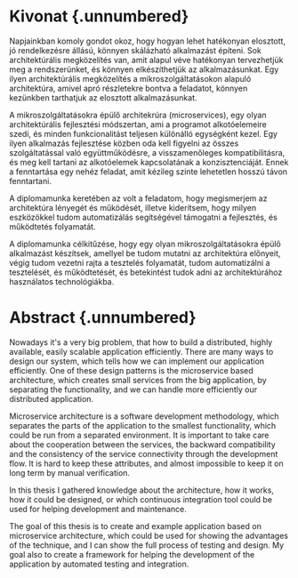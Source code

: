 Kivonat {.unnumbered}
=======

Napjainkban komoly gondot okoz, hogy hogyan lehet hatékonyan elosztott, jó rendelkezésre állású, könnyen skálázható alkalmazást építeni. Sok architektúrális megközelítés van, amit alapul véve hatékonyan tervezhetjük meg a rendszerünket, és könnyen elkészíthetjük az alkalmazásunkat. Egy ilyen architektúrális megközelítés a mikroszolgáltatásokon alapuló architektúra, amivel apró részletekre bontva a feladatot, könnyen kezünkben tarthatjuk az elosztott alkalmazásunkat.

A mikroszolgáltatásokra épülő architekrúra (microservices), egy olyan architektúrális fejlesztési módszertan, ami a programot alkotóelemeire szedi, és minden funkcionalitást teljesen különálló egységként kezel. Egy ilyen alkalmazás fejlesztése közben oda kell figyelni az összes szolgáltatással való együttműködésre, a visszamenőleges kompatibilitásra, és meg kell tartani az alkotóelemek kapcsolatának a konzisztenciáját. Ennek a fenntartása egy nehéz feladat, amit kézileg szinte lehetetlen hosszú távon fenntartani.

A diplomamunka keretében az volt a feladatom, hogy megismerjem az architektúra lényegét és működését, illetve kiderítsem, hogy milyen eszközökkel tudom automatizálás segítségével támogatni a fejlesztés, és működtetés folyamatát.

A diplomamunka célkitűzése, hogy egy olyan mikroszolgáltatásokra épülő alkalmazást készítsek, amellyel be tudom mutatni az architektúra előnyeit, végig tudom vezetni rajta a tesztelés folyamatát, tudom automatizálni a tesztelését, és működtetését, és betekintést tudok adni az architektúrához használatos technológiákba.

Abstract {.unnumbered}
========

Nowadays it's a very big problem, that how to build a distributed, highly available, easily scalable application efficiently. There are many ways to design our system, which tells how  we can implement our application efficiently. One of these design patterns is the microservice based architecture, which creates small services from the big application, by separating the functionality, and we can handle more efficiently our distributed application.

Microservice architecture is a software development methodology, which separates the parts of the application to the smallest functionality, which could be run from a separated environment. It is important to take care about the cooperation between the services, the backward compatibility and the consistency of the service connectivity through the development flow. It is hard to keep these attributes, and almost impossible to keep it on long term by manual verification.

In this thesis I gathered knowledge about the architecture, how it works, how it could be designed, or which continuous integration tool could be used for helping development and maintenance.

The goal of this thesis is to create and example application based on microservice architecture, which could be used for showing the advantages of the technique, and I can show the full process of testing and design. My goal also to create a framework for helping the development of the application by automated testing and integration.
